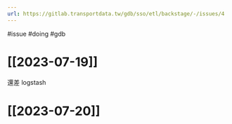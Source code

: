 ```yaml
---
url: https://gitlab.transportdata.tw/gdb/sso/etl/backstage/-/issues/4
---
```

#issue #doing #gdb
# [[2023-07-19]]
還差 logstash

# [[2023-07-20]]
